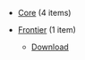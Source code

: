 - [Core](/docs/Core/README.md) <span class="sidebar-item-count">(4 items)</span>

- [Frontier](/docs/Frontier/README.md) <span class="sidebar-item-count">(1 item)</span>

  - [Download](/docs/Frontier/Download.md) 

